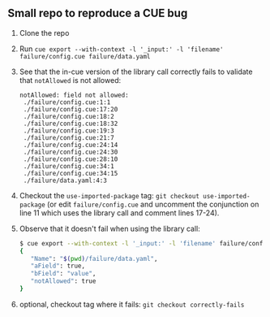 ## Small repo to reproduce a CUE bug

1) Clone the repo
2) Run `cue export --with-context -l '_input:' -l 'filename' failure/config.cue failure/data.yaml`
3) See that the in-cue version of the library call correctly fails to validate that `notAllowed` is not allowed:

   ```
   notAllowed: field not allowed:
    ./failure/config.cue:1:1
    ./failure/config.cue:17:20
    ./failure/config.cue:18:2
    ./failure/config.cue:18:32
    ./failure/config.cue:19:3
    ./failure/config.cue:21:7
    ./failure/config.cue:24:14
    ./failure/config.cue:24:30
    ./failure/config.cue:28:10
    ./failure/config.cue:34:1
    ./failure/config.cue:34:15
    ./failure/data.yaml:4:3
   ```

4) Checkout the `use-imported-package` tag: `git checkout use-imported-package` (or edit `failure/config.cue` and
uncomment the conjunction on line 11 which uses the library call and comment
lines 17-24).
5) Observe that it doesn't fail when using the library call:

   ```bash
   $ cue export --with-context -l '_input:' -l 'filename' failure/config.cue failure/data.yaml
   {
      "Name": "$(pwd)/failure/data.yaml",
      "aField": true,
      "bField": "value",
      "notAllowed": true
   }
   ```

6) optional, checkout tag where it fails: `git checkout correctly-fails`
